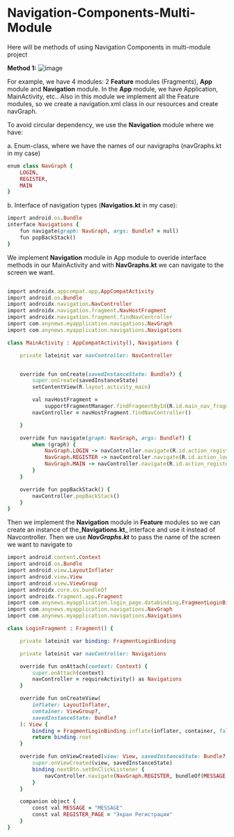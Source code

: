 # Navigation-Components-Multi-Module
Here will be methods of using Navigation Components in multi-module project

**Method 1:**
![image](https://user-images.githubusercontent.com/60436279/201531132-0ce4b7c4-6d04-4b7b-9035-0fb8077042d8.png)

For example, we have 4 modules: 2 **Feature** modules (Fragments), **App** module and **Navigation** module. In the **App** module, we have Application, MainActivity, etc.. Also in this module we implement all the Feature modules, so we create a navigation.xml class in our resources and create navGraph.

To avoid circular dependency, we use the **Navigation** module where we have:

a. Enum-class, where we have the names of our navigraphs (navGraphs.kt in my case)
```ruby 
enum class NavGraph {
    LOGIN,
    REGISTER,
    MAIN
}
```
   
b. Interface of navigation types (**Navigatios.kt** in my case):
   
```ruby    
import android.os.Bundle
interface Navigations {
    fun navigate(graph: NavGraph, args: Bundle? = null)
    fun popBackStack()
}
```
  
We implement **Navigation** module in App module to overide interface methods in our MainActivity and with **NavGraphs.kt** we can navigate to the screen we want.

```ruby

import androidx.appcompat.app.AppCompatActivity
import android.os.Bundle
import androidx.navigation.NavController
import androidx.navigation.fragment.NavHostFragment
import androidx.navigation.fragment.findNavController
import com.anynews.myapplication.navigations.NavGraph
import com.anynews.myapplication.navigations.Navigations

class MainActivity : AppCompatActivity(), Navigations {

    private lateinit var navController: NavController


    override fun onCreate(savedInstanceState: Bundle?) {
        super.onCreate(savedInstanceState)
        setContentView(R.layout.activity_main)

        val navHostFragment =
            supportFragmentManager.findFragmentById(R.id.main_nav_fragment) as NavHostFragment
        navController = navHostFragment.findNavController()

    }

    override fun navigate(graph: NavGraph, args: Bundle?) {
        when (graph) {
            NavGraph.LOGIN -> navController.navigate(R.id.action_registerFragment_to_loginFragment)
            NavGraph.REGISTER -> navController.navigate(R.id.action_loginFragment_to_registerFragment, args)
            NavGraph.MAIN -> navController.navigate(R.id.action_registerFragment_to_mainFragment)
        }
    }

    override fun popBackStack() {
        navController.popBackStack()
    }
}
```

Then we implement the **Navigation** module in **Feature** modules so we can create an instance of the_**Navigations.kt**_ interface and use it instead of Navcontroller. Then we use _**NavGraphs.kt**_ to pass the name of the screen we want to navigate to
```ruby
import android.content.Context
import android.os.Bundle
import android.view.LayoutInflater
import android.view.View
import android.view.ViewGroup
import androidx.core.os.bundleOf
import androidx.fragment.app.Fragment
import com.anynews.myapplication.login_page.databinding.FragmentLoginBinding
import com.anynews.myapplication.navigations.NavGraph
import com.anynews.myapplication.navigations.Navigations

class LoginFragment : Fragment() {

    private lateinit var binding: FragmentLoginBinding

    private lateinit var navController: Navigations

    override fun onAttach(context: Context) {
        super.onAttach(context)
        navController = requireActivity() as Navigations
    }

    override fun onCreateView(
        inflater: LayoutInflater,
        container: ViewGroup?,
        savedInstanceState: Bundle?
    ): View {
        binding = FragmentLoginBinding.inflate(inflater, container, false)
        return binding.root
    }

    override fun onViewCreated(view: View, savedInstanceState: Bundle?) {
        super.onViewCreated(view, savedInstanceState)
        binding.nextBtn.setOnClickListener {
            navController.navigate(NavGraph.REGISTER, bundleOf(MESSAGE to REGISTER_PAGE))
        }
    }

    companion object {
        const val MESSAGE = "MESSAGE"
        const val REGISTER_PAGE = "Экран Регистрации"
    }
}
```
